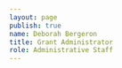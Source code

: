 ```yaml
---
layout: page
publish: true
name: Deborah Bergeron
title: Grant Administrator
role: Administrative Staff
---
```

